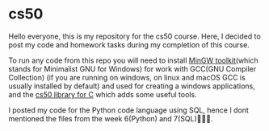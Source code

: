 # cs50
Hello everyone, this is my repository for the cs50 course. Here, I decided to post my code and homework tasks during my completion of this course.

To run any code from this repo you will need to install [MinGW toolkit](https://code.visualstudio.com/docs/cpp/config-mingw)(which stands for Minimalist GNU for Windows) for work with GCC(GNU Compiler Collection) (if you are running on windows, on linux and macOS GCC is usually installed by default) and used for creating a windows applications, and the [cs50 library for C](https://cs50.readthedocs.io/libraries/cs50/c/) which adds some useful tools.

I posted my code for the Python code language using SQL, hence I dont mentioned the files from the week 6(Python) and 7(SQL)🤗🤗🤗.
